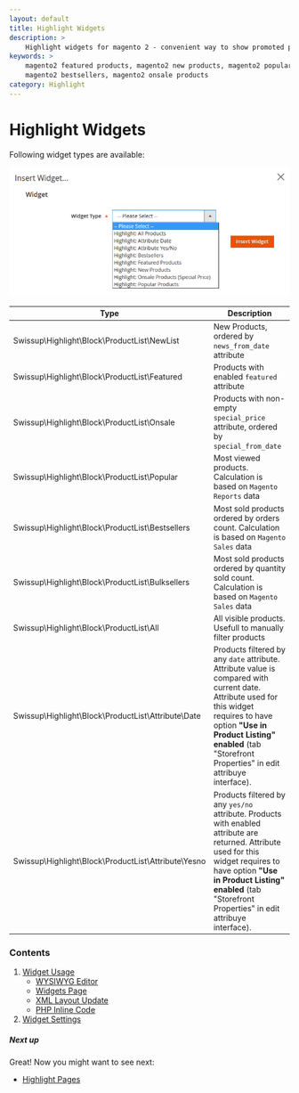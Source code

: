 ```yaml
---
layout: default
title: Highlight Widgets
description: >
    Highlight widgets for magento 2 - convenient way to show promoted products on your store
keywords: >
    magento2 featured products, magento2 new products, magento2 popular products,
    magento2 bestsellers, magento2 onsale products
category: Highlight
---
```


# Highlight Widgets

Following widget types are available:

![Highlight Widgets](/images/m2/highlight/widgets_dropdown.png)

Type                                                | Description
----------------------------------------------------|------------
Swissup\Highlight\Block\ProductList\NewList         | New Products, ordered by `news_from_date` attribute
Swissup\Highlight\Block\ProductList\Featured        | Products with enabled `featured` attribute
Swissup\Highlight\Block\ProductList\Onsale          | Products with non-empty `special_price` attribute, ordered by `special_from_date`
Swissup\Highlight\Block\ProductList\Popular         | Most viewed products. Calculation is based on `Magento Reports` data
Swissup\Highlight\Block\ProductList\Bestsellers     | Most sold products ordered by orders count. Calculation is based on `Magento Sales` data
Swissup\Highlight\Block\ProductList\Bulksellers     | Most sold products ordered by quantity sold count. Calculation is based on `Magento Sales` data
Swissup\Highlight\Block\ProductList\All             | All visible products. Usefull to manually filter products
Swissup\Highlight\Block\ProductList\Attribute\Date  | Products filtered by any `date` attribute. Attribute value is compared with current date. Attribute used for this widget requires to have option **"Use in Product Listing" enabled** (tab "Storefront Properties" in edit attribuye interface).
Swissup\Highlight\Block\ProductList\Attribute\Yesno | Products filtered by any `yes/no` attribute. Products with enabled attribute are returned. Attribute used for this widget requires to have option **"Use in Product Listing" enabled** (tab "Storefront Properties" in edit attribuye interface).

### Contents

1. [Widget Usage](usage/)
    - [WYSIWYG Editor](usage/#wysiwyg-editor)
    - [Widgets Page](usage/#widgets-page)
    - [XML Layout Update](usage/#xml-layout-update)
    - [PHP Inline Code](usage/#php-inline-code)
2. [Widget Settings](settings/)

##### Next up

Great! Now you might want to see next:

- [Highlight Pages](/m2/extensions/highlight/pages/)
